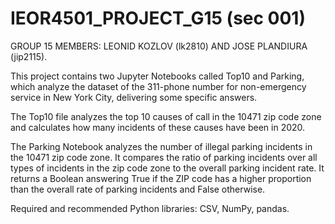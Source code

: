 # IEOR4501_PROJECT_G15 (sec 001)
GROUP 15 MEMBERS: LEONID KOZLOV (lk2810) AND JOSE PLANDIURA (jip2115).

This project contains two Jupyter Notebooks called Top10 and Parking, which analyze the dataset of the 311-phone number for non-emergency service in New York City, delivering some specific answers. 

The Top10 file analyzes the top 10 causes of call in the 10471 zip code zone and calculates how many incidents of these causes have been in 2020. 

The Parking Notebook analyzes the number of illegal parking incidents in the 10471 zip code zone. It compares the ratio of parking incidents over all types of incidents in the zip code zone to the overall parking incident rate. It returns a Boolean answering True if the ZIP code has a higher proportion than the overall rate of parking incidents and False otherwise.

Required and recommended Python libraries: CSV, NumPy, pandas.